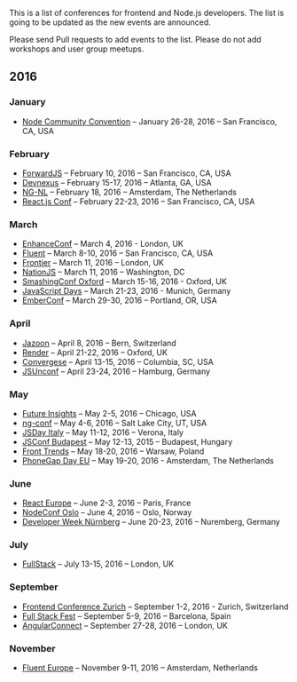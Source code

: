 This is a list of conferences for frontend and Node.js developers. The list is going to be updated as the new events are announced.

Please send Pull requests to add events to the list. Please do not add workshops and user group meetups.

## 2016

### January

* [Node Community Convention](http://nodecommunityconvention.com/) – January 26-28, 2016 – San Francisco, CA, USA

### February
* [ForwardJS](http://forwardjs.com/summit) – February 10, 2016 – San Francisco, CA, USA
* [Devnexus](https://www.devnexus.com) – February 15-17, 2016 – Atlanta, GA, USA
* [NG-NL](http://www.ng-nl.org/) – February 18, 2016 – Amsterdam, The Netherlands
* [React.js Conf](http://conf.reactjs.com/) – February 22-23, 2016 – San Francisco, CA, USA

### March

* [EnhanceConf](http://enhanceconf.com/index.html) – March 4, 2016 - London, UK
* [Fluent](fluentconf.com) – March 8-10, 2016 – San Francisco, CA, USA
* [Frontier](https://www.frontierconf.com/) – March 11, 2016 – London, UK
* [NationJS](http://nationjs.com/) – March 11, 2016 – Washington, DC
* [SmashingConf Oxford](http://smashingconf.com/speakers) – March 15-16, 2016 - Oxford, UK
* [JavaScript Days](http://javascript-days.de/) – March 21-23, 2016 - Munich, Germany
* [EmberConf](http://emberconf.com/) – March 29-30, 2016 – Portland, OR, USA

### April

* [Jazoon](http://jazoon.com/) – April 8, 2016 – Bern, Switzerland
* [Render](http://2016.render-conf.com/) – April 21-22, 2016 – Oxford, UK
* [Convergese](http://convergese.com/) – April 13-15, 2016 – Columbia, SC, USA
* [JSUnconf](http://2016.jsunconf.eu/) – April 23-24, 2016 – Hamburg, Germany

### May

* [Future Insights](https://futureinsightslive.com/chicago-2016/) – May 2-5, 2016 – Chicago, USA
* [ng-conf](http://www.ng-conf.org) – May 4-6, 2016	– Salt Lake City, UT, USA
* [JSDay Italy](http://2016.jsday.it/) – May 11-12, 2016 – Verona, Italy	
* [JSConf Budapest](http://jsconfbp.com/) – May 12-13, 2015 – Budapest, Hungary	
* [Front Trends](http://2016.front-trends.com) – May 18-20, 2016 – Warsaw, Poland
* [PhoneGap Day EU](http://pgday.phonegap.com/eu2016/) – May 19-20, 2016 - Amsterdam, The Netherlands

### June

* [React Europe](https://www.react-europe.org/) – June 2-3, 2016 – Paris, France
* [NodeConf Oslo](http://oslo.nodeconf.com/) – June 4, 2016 – Oslo, Norway
* [Developer Week Nürnberg](http://www.developer-week.de/) – June 20-23, 2016 – Nuremberg, Germany		
		
### July
		
* [FullStack](https://skillsmatter.com/conferences/7278-fullstack#overview) – July 13-15, 2016 – London, UK

### September

* [Frontend Conference Zurich](https://frontendconf.ch/) – September 1-2, 2016 - Zurich, Switzerland
* [Full Stack Fest](http://www.fullstackfest.com/) – September 5-9, 2016 – Barcelona, Spain
* [AngularConnect](http://angularconnect.com/) – September 27-28, 2016 – London, UK

### November
			
* [Fluent Europe](http://www.oreilly.com/conferences/) – November 9-11, 2016 – Amsterdam, Netherlands	




